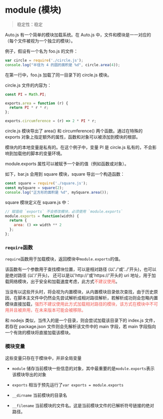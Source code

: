 # module (模块)

> 稳定性：稳定

Auto.js 有一个简单的模块加载系统。在 Auto.js 中，文件和模块是一一对应的（每个文件被视为一个独立的模块）。

例子，假设有一个名为 foo.js 的文件：
```js
var circle = require('./circle.js');
console.log("半径为 4 的圆的面积是 %d", circle.area(4));
```
在第一行中，foo.js 加载了同一目录下的 circle.js 模块。

circle.js 文件的内容为：
```js
const PI = Math.PI;

exports.area = function (r) {
  return PI * r * r;
};

exports.circumference = (r) => 2 * PI * r;

```
circle.js 模块导出了 area() 和 circumference() 两个函数。通过在特殊的 exports 对象上指定额外的属性，函数和对象可以被添加到模块的根部。

模块内的本地变量是私有的。在这个例子中，变量 PI 是 circle.js 私有的，不会影响到加载他的脚本的变量环境。

module.exports 属性可以被赋予一个新的值（例如函数或对象）。

如下，bar.js 会用到 square 模块，square 导出一个构造函数：
```js
const square = require('./square.js');
const mySquare = square(2);
console.log("正方形的面积是 %d", mySquare.area());
```
square 模块定义在 square.js 中：
```js
// 赋值给 `exports` 不会修改模块，必须使用 `module.exports`
module.exports = function(width) {
  return {
    area: () => width ** 2
  };
};
```
### `require`函数
`require`函数用于加载模块，返回模块中`module.exports`的值。

该函数有一个参数用于查找模块位置，可以是相对路径 (以'./'或'../'开头)，也可以是绝对路径 (以'/'开头)，
还可以是以'http://'或'https://'开头的 uri 地址，用于加载网络模块，出于安全和加载速度考虑，此方式<font color="#ef5952">不建议使用</font>。

当没有以这些开头时，将会视为内置模块，从内置模块目录依次查找，由于历史原因，在脚本主文件中仍然会先尝试解析成相对路径解析，若解析成功则会忽略内置模块直接加载，<font color="#ef5952">强烈不建议使用此方式加载相对路径的模块，该方式在模块中不可用并且被弃用，在未来版本可能会被移除。</font>

和 nodejs 类似，当传入的是一个目录，则会尝试加载该目录下的 index.js 文件，若存在 package.json 文件则会先解析该文件中的 main 字段，若 main 字段指向一个有效的模块将直接加载该模块。
### 模块变量
这些变量只存在于模块中，并非全局变量
* `module` 储存当前模块一些信息的对象，其中最重要的是`module.exports`表示该模块导出的对象

* `exports` 相当于预先运行了`var exports = module.exports`
* `__dirname` 当前模块的目录名
* `__filename` 当前模块的文件名。这是当前模块文件的已解析符号链接的绝对路径。

